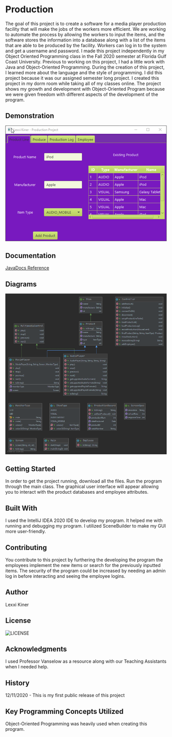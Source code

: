 # Production
The goal of this project is to create a software for a media player production facility that will make the jobs of the workers more efficient. We are working to automate
the process by allowing the workers to input the items, and the software stores the information into a database along with a list of the items that are able to be produced
by the facility. Workers can log in to the system and get a username and password. I made this project independently in my Object Oriented Programming class in the Fall 2020 semester at Florida Gulf Coast University. Previous to working on this project, I had a little work with Java and Object-Oriented Programming. During the creation of this project, I learned more about the language and the style of programming. I did this project because it was our assigned semester long project. I created this project in my dorm room while taking all of my classes online. The project shows my growth and development with Object-Oriented Program because we were given freedom with different aspects of the development of the program.

## Demonstration
![Production](production.gif) 

## Documentation
[JavaDocs Reference](lexxikiner.github.io/Production/allclasses.html)

## Diagrams
![Production Diagram](productionDiagram.png) 

## Getting Started
In order to get the project running, download all the files. Run the program through the main class. The graphical user interface will appear allowing you to interact with the product databases and employee attributes.

## Built With
I used the IntelliJ IDEA 2020 IDE to develop my program. It helped me with running and debugging my program. I utilized SceneBuilder to make my GUI more user-friendly. 

## Contributing
You contribute to this project by furthering the developing the program the employees implement the new items or search for the previously inputted items. The security of the program could be increased by needing an admin log in before interacting and seeing the employee logins.

## Author
Lexxi Kiner

## License
![LICENSE](LICENSE) 

## Acknowledgments
I used Professor Vanselow as a resource along with our Teaching Assistants when I needed help. 

## History
12/11/2020 - This is my first public release of this project

## Key Programming Concepts Utilized
Object-Oriented Programming was heavily used when creating this program. 
